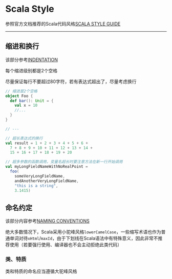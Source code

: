 # Scala Style

参照官方文档推荐的Scala代码风格[SCALA STYLE GUIDE](https://docs.scala-lang.org/style/index.html)

---

## 缩进和换行

该部分参考[INDENTATION](https://docs.scala-lang.org/style/indentation.html)

每个缩进级别都是2个空格

尽量保证每行不要超过80字符，若有表达式超出了，尽量考虑换行

```scala
// 缩进是2个空格
object Foo {
  def bar(): Unit = {
    val x = 10
    //...
  }
}

// ---

// 超长表达式的换行
val result = 1 + 2 + 3 + 4 + 5 + 6 +
  7 + 8 + 9 + 10 + 11 + 12 + 13 + 14 +
  15 + 16 + 17 + 18 + 19 + 20

// 超多参数的函数调用，变量名超长时要注意方法在新一行开始调用
val myLongFieldNameWithNoRealPoint =
  foo(
    someVeryLongFieldName,
    andAnotherVeryLongFieldName,
    "this is a string",
    3.1415)
```

## 命名约定

该部分内容参考[NAMING CONVENTIONS](https://docs.scala-lang.org/style/naming-conventions.html)

绝大多数情况下，Scala采用小驼峰风格`lowerCamelCase`，一些缩写术语也作为普通单词对待`xHtml`/`maxId`，由于下划线在Scala语法中有特殊意义，因此非常不推荐使用（若要强行使用、编译器也不会主动拒绝此类代码）

### 类、特质

类和特质的命名应当遵循大驼峰风格
